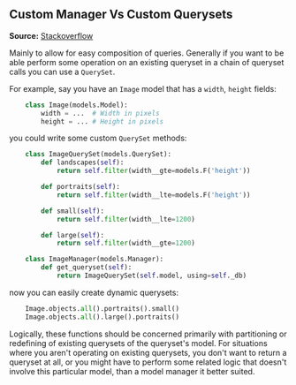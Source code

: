 ## Custom Manager Vs Custom Querysets

**Source:** [Stackoverflow](https://stackoverflow.com/questions/29798125/when-should-i-use-a-custom-manager-versus-a-custom-queryset-in-django)

Mainly to allow for easy composition of queries. Generally if you want to be able perform some operation on an existing queryset in a chain of queryset calls you can use a `QuerySet`. 

For example, say you have an `Image` model that has a `width`, `height` fields:

```python
    class Image(models.Model):
        width = ...  # Width in pixels
        height = ... # Height in pixels
```

you could write some custom `QuerySet` methods: 

```python
    class ImageQuerySet(models.QuerySet): 
        def landscapes(self):
            return self.filter(width__gte=models.F('height'))

        def portraits(self):
            return self.filter(width__lte=models.F('height'))

        def small(self):
            return self.filter(width__lte=1200)

        def large(self):
            return self.filter(width__gte=1200)

    class ImageManager(models.Manager):
        def get_queryset(self):
            return ImageQuerySet(self.model, using=self._db)
```

now you can easily create dynamic querysets:

```python
    Image.objects.all().portraits().small()
    Image.objects.all().large().portraits()
```
Logically, these functions should be concerned primarily with partitioning or redefining of existing querysets of the queryset's model. For situations where you aren't operating on existing querysets, you don't want to return a queryset at all, or you might have to perform some related logic that doesn't involve this particular model, than a model manager it better suited. 
